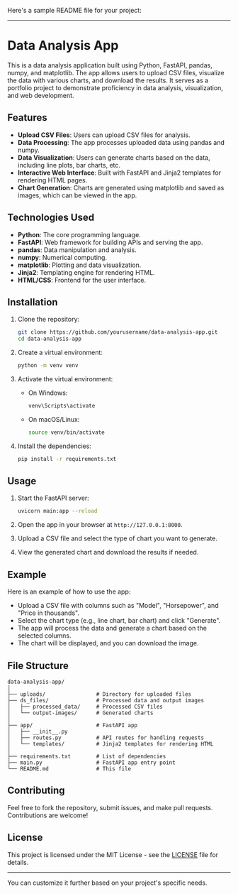 Here's a sample README file for your project:

---

# Data Analysis App

This is a data analysis application built using Python, FastAPI, pandas, numpy, and matplotlib. The app allows users to upload CSV files, visualize the data with various charts, and download the results. It serves as a portfolio project to demonstrate proficiency in data analysis, visualization, and web development.

## Features

- **Upload CSV Files**: Users can upload CSV files for analysis.
- **Data Processing**: The app processes uploaded data using pandas and numpy.
- **Data Visualization**: Users can generate charts based on the data, including line plots, bar charts, etc.
- **Interactive Web Interface**: Built with FastAPI and Jinja2 templates for rendering HTML pages.
- **Chart Generation**: Charts are generated using matplotlib and saved as images, which can be viewed in the app.

## Technologies Used

- **Python**: The core programming language.
- **FastAPI**: Web framework for building APIs and serving the app.
- **pandas**: Data manipulation and analysis.
- **numpy**: Numerical computing.
- **matplotlib**: Plotting and data visualization.
- **Jinja2**: Templating engine for rendering HTML.
- **HTML/CSS**: Frontend for the user interface.

## Installation

1. Clone the repository:

   ```bash
   git clone https://github.com/yourusername/data-analysis-app.git
   cd data-analysis-app
   ```

2. Create a virtual environment:

   ```bash
   python -m venv venv
   ```

3. Activate the virtual environment:

   - On Windows:
     ```bash
     venv\Scripts\activate
     ```
   - On macOS/Linux:
     ```bash
     source venv/bin/activate
     ```

4. Install the dependencies:

   ```bash
   pip install -r requirements.txt
   ```

## Usage

1. Start the FastAPI server:

   ```bash
   uvicorn main:app --reload
   ```

2. Open the app in your browser at `http://127.0.0.1:8000`.

3. Upload a CSV file and select the type of chart you want to generate.

4. View the generated chart and download the results if needed.

## Example

Here is an example of how to use the app:

- Upload a CSV file with columns such as "Model", "Horsepower", and "Price in thousands".
- Select the chart type (e.g., line chart, bar chart) and click "Generate".
- The app will process the data and generate a chart based on the selected columns.
- The chart will be displayed, and you can download the image.

## File Structure

```
data-analysis-app/
│
├── uploads/                # Directory for uploaded files
├── ds_files/               # Processed data and output images
│   ├── processed_data/     # Processed CSV files
│   └── output-images/      # Generated charts
│
├── app/                    # FastAPI app
│   ├── __init__.py
│   ├── routes.py           # API routes for handling requests
│   └── templates/          # Jinja2 templates for rendering HTML
│
├── requirements.txt        # List of dependencies
├── main.py                 # FastAPI app entry point
└── README.md               # This file
```

## Contributing

Feel free to fork the repository, submit issues, and make pull requests. Contributions are welcome!

## License

This project is licensed under the MIT License - see the [LICENSE](LICENSE) file for details.

---

You can customize it further based on your project's specific needs.